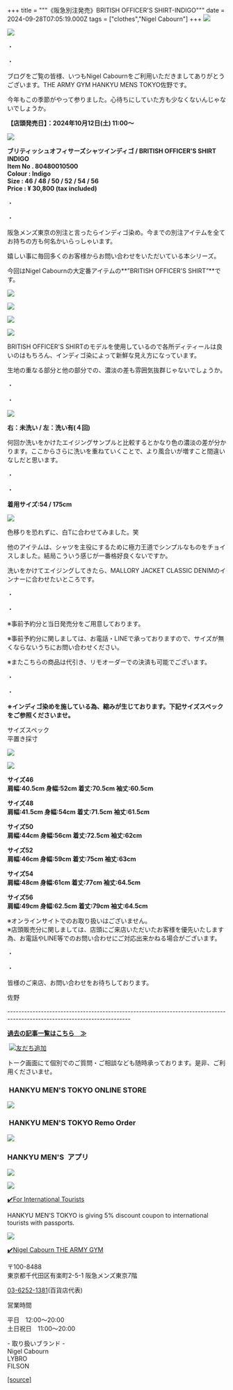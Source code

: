 +++
title = """《阪急別注発売》BRITISH OFFICER'S SHIRT-INDIGO"""
date = 2024-09-28T07:05:19.000Z
tags = ["clothes","Nigel Cabourn"]
+++
![](https://cdn.shopify.com/s/files/1/0094/9295/5196/files/IMG_3976_0cc38d98-f81b-4acb-9aea-83b84b6a1175_480x480.jpg?v=1727505091)

![](https://cdn.shopify.com/s/files/1/0094/9295/5196/files/IMG_3987_f9319bc1-e498-4dd7-b331-97fd603a9ccf_480x480.jpg?v=1727506522)

・

・

ブログをご覧の皆様、いつもNigel Cabournをご利用いただきましてありがとうございます。THE ARMY GYM HANKYU MENS TOKYO佐野です。

今年もこの季節がやって参りました。心待ちにしていた方も少なくないんじゃないでしょうか。

**【店頭発売日】：2024年10月12日(土) 11:00～**

![](https://cdn.shopify.com/s/files/1/0094/9295/5196/files/IMG_1075_b7b96755-0833-4a36-92bb-590673b01e08_480x480.jpg?v=1727505435)

**ブリティッシュオフィサーズシャツインディゴ / BRITISH OFFICER'S SHIRT INDIGO  
Item No . 80480010500  
Colour : Indigo  
Size : 46 / 48 / 50 / 52** **/ 54 / 56  
Price : ¥ 30,800 (tax included)**

・

・

阪急メンズ東京の別注と言ったらインディゴ染め。今までの別注アイテムを全てお持ちの方も何名かいらっしゃいます。

嬉しい事に毎回多くのお客様からお問い合わせをいただいている本シリーズ。

今回はNigel Cabournの大定番アイテムの**”BRITISH OFFICER'S SHIRT”**です。

![](https://cdn.shopify.com/s/files/1/0094/9295/5196/files/IMG_3990_ab647777-4674-48ba-90a9-a522323e7dd2_480x480.jpg?v=1727505091)

![](https://cdn.shopify.com/s/files/1/0094/9295/5196/files/IMG_3997_480x480.jpg?v=1727505090)

![](https://cdn.shopify.com/s/files/1/0094/9295/5196/files/IMG_3992_6bb0199f-3782-4c43-9d51-ddac65745451_480x480.jpg?v=1727505091)

![](https://cdn.shopify.com/s/files/1/0094/9295/5196/files/IMG_3982_be459510-ba49-4583-a541-d19d8c74dfde_480x480.jpg?v=1727505091)

BRITISH OFFICER'S SHIRTのモデルを使用しているので各所ディティールは良いのはもちろん、インディゴ染によって新鮮な見え方になっています。

生地の重なる部分と他の部分での、濃淡の差も雰囲気抜群じゃないでしょうか。

・

・

![](https://cdn.shopify.com/s/files/1/0094/9295/5196/files/IMG_1219_480x480.jpg?v=1727506427)

**右：未洗い / 左：洗い有(４回)** 

何回か洗いをかけたエイジングサンプルと比較するとかなり色の濃淡の差が分かります。ここからさらに洗いを重ねていくことで、より風合いが増すこと間違いなしだと思います。

・

・

**着用サイズ:54 / 175cm**

![](https://cdn.shopify.com/s/files/1/0094/9295/5196/files/IMG_1218_480x480.jpg?v=1727505091)

色移りを恐れずに、白Tに合わせてみました。笑

他のアイテムは、シャツを主役にするために極力王道でシンプルなものをチョイスしました。結局こういう感じが一番格好良くないですか。

洗いをかけてエイジングしてきたら、MALLORY JACKET CLASSIC DENIMのインナーに合わせたいところです。

・

・

※事前予約分と当日発売分をご用意しております。

※事前予約分に関しましては、お電話・LINEで承っておりますので、サイズが無くならないうちにお問い合わせください。

※またこちらの商品は代引き、リモオーダーでの決済も可能でございます。

・

・

**※インディゴ染めを施している為、縮みが生じております。下記サイズスペックをご参照くださいませ。**  
  
サイズスペック  
平置き採寸

![](https://cdn.shopify.com/s/files/1/0094/9295/5196/files/IMG_0711_64f5ac4f-8ba8-4d8b-8378-bbd450cbcb55_480x480.jpg?v=1721893303)

![](https://cdn.shopify.com/s/files/1/0094/9295/5196/files/IMG_0712_31cf4ce2-c0ca-4d74-952a-230cc6a0e0f2_480x480.jpg?v=1721893308)

**サイズ46  
肩幅:40.5cm 身幅:52cm 着丈:70.5cm 袖丈:60.5cm**　

**サイズ48   
肩幅:41.5cm 身幅:54cm 着丈:71.5cm 袖丈:61.5cm**　  
  
**サイズ50   
肩幅:44cm 身幅:56cm 着丈:72.5cm 袖丈:62cm**  
  
**サイズ52   
肩幅:46cm 身幅:59cm 着丈:75cm 袖丈:63cm**  
  
**サイズ54   
肩幅:48cm 身幅:61cm 着丈:77cm 袖丈:64.5cm**

**サイズ56  
肩幅:49cm 身幅:62.5cm 着丈:79cm 袖丈:64.5cm**

※オンラインサイトでのお取り扱いはございません。  
※店頭販売分に関しましては、店頭にご来店いただいたお客様を優先いたします為、お電話やLINE等でのお問い合わせにご対応出来かねる場合がございます。  

・

・

皆様のご来店、お問い合わせをお待ちしております。  

佐野

\--------------------------------------------------------------------------------------------------------------------------

[**過去の記事一覧はこちら　≫**](https://cabourn.jp/blogs/shop-info/tagged/the-army-gym-hankyu-mens-tokyo)

 [![友だち追加](https://scdn.line-apps.com/n/line_add_friends/btn/ja.png)](https://lin.ee/NdALMrk)

トーク画面にて個別でのご質問・ご相談なども随時承っております。是非、ご利用くださいませ。

###  HANKYU MEN'S TOKYO ONLINE STORE

[![](https://cdn.shopify.com/s/files/1/0094/9295/5196/files/89E08B8F-87A2-468C-B5C0-CCCEBD744C0B_240x240.jpg?v=1652323830)](https://web.hh-online.jp/hankyu-mens/goods/list.html?shoptype=1&cid=b_mgs_vtr_amg)

###  HANKYU MEN'S TOKYO Remo Order

[![](https://cdn.shopify.com/s/files/1/0094/9295/5196/files/IMG_4203_480x480.png?v=1693122470)](https://web.hh-online.jp/hankyu-mens/contents/remoorder/)

### HANKYU MEN'S  アプリ

[**![](https://cdn.shopify.com/s/files/1/0094/9295/5196/files/IMG_4236_480x480.png?v=1693821347)**](https://web.hh-online.jp/hankyu-mens/contents/app/)

![](https://cdn.shopify.com/s/files/1/0094/9295/5196/files/642F2481-827F-485B-B569-888BEA4847CE.gif?v=1599792399)

[✔️](https://www.hankyu-dept.co.jp/mens-tokyo/guestcoupon/)[For International Tourists](https://www.hankyu-dept.co.jp/mens-tokyo/guestcoupon/)

HANKYU MEN’S TOKYO is giving 5% discount coupon to international tourists with passports.

![](https://cdn.shopify.com/s/files/1/0094/9295/5196/files/111.jpg?v=1630658023)

[✔️Nigel Cabourn THE ARMY GYM](https://web.hh-online.jp/hankyu-mens/goods/list.html?shoptype=1&cid=b_mgs_vtr_amg)

〒100-8488  
東京都千代田区有楽町2-5-1 阪急メンズ東京7階

[03-6252-1381](tel:0362521381)(百貨店代表)

営業時間

平日　12:00～20:00  
土日祝日　11:00～20:00  

\- 取り扱いブランド -  
Nigel Cabourn  
LYBRO  
FILSON

[[source]](https://cabourn.jp/blogs/shop-info/hankyu20240928-1)
